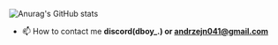 ![Anurag's GitHub stats](https://github-readme-stats.vercel.app/api?username=DBOYttt&show_icons=true&theme=radical)

- 📫 How to contact me **discord(dboy_.) or andrzejn041@gmail.com**

